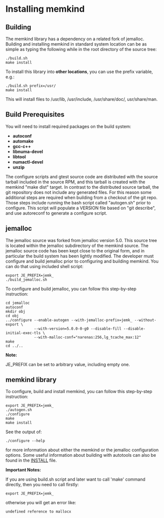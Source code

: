 # Installing memkind


## Building
The memkind library has a dependency on a related fork of jemalloc.
Building and installing memkind in standard system location can be as simple as
typing the following while in the root directory of the source tree:

    ./build.sh
    make install

To install this library into **other locations**, you can use the prefix variable, e.g.:

    ./build.sh prefix=/usr/
    make install

This will install files to /usr/lib, /usr/include, /usr/share/doc/, usr/share/man.

## Build Prerequisites

You will need to install required packages on the build system:

* **autoconf**
* **automake**
* **gcc-c++**
* **libnuma-devel**
* **libtool**
* **numactl-devel**
* **unzip**

The configure scripts and gtest source code are distributed with the
source tarball included in the source RPM, and this tarball is created
with the memkind "make dist" target.  In contrast to the distributed source
tarball, the git repository does not include any generated files.
For this reason some additional steps are required when building
from a checkout of the git repo.  Those steps include running
the bash script called "autogen.sh" prior to configure.  This script
will populate a VERSION file based on "git describe", and use
autoreconf to generate a configure script.

## jemalloc
The jemalloc source was forked from jemalloc version 5.0.  This source tree
is located within the jemalloc subdirectory of the memkind source.  The jemalloc
source code has been kept close to the original form, and in particular
the build system has been lightly modified.
The developer must configure and build jemalloc prior to configuring
and building memkind.  You can do that using included shell script:

    export JE_PREFIX=jemk_
    ./build_jemalloc.sh

To configure and build jemalloc, you can follow this step-by-step instruction:

    cd jemalloc
    autoconf
    mkdir obj
    cd obj
    ../configure --enable-autogen --with-jemalloc-prefix=jemk_ --without-export \
                 --with-version=5.0.0-0-g0 --disable-fill --disable-initial-exec-tls \
                 --with-malloc-conf="narenas:256,lg_tcache_max:12"
    make
    cd ../..

**Note:**

JE_PREFIX can be set to arbitrary value, including empty one.

## memkind library

To configure, build and install memkind, you can follow this step-by-step instruction:

    export JE_PREFIX=jemk_
    ./autogen.sh
    ./configure
    make
    make install

See the output of:

    ./configure --help

for more information about either the memkind or the jemalloc
configuration options.  Some useful information about building with autotools
can also be found in the [INSTALL](INSTALL) file.

**Important Notes:**

If you are using build.sh script and later want to call 'make' command directly,
then you need to call firstly:

    export JE_PREFIX=jemk_

otherwise you will get an error like:

    undefined reference to mallocx
